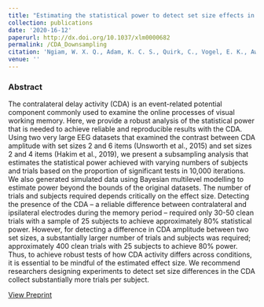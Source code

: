 ```yaml
---
title: "Estimating the statistical power to detect set size effects in contralateral delay activity"
collection: publications
date: '2020-16-12'
paperurl: http://dx.doi.org/10.1037/xlm0000682
permalink: /CDA_Downsampling
citation: 'Ngiam, W. X. Q., Adam, K. C. S., Quirk, C., Vogel, E. K., Awh, E. (submitted). Estimating the statistical power to detect set size effects in contralateral delay activity.'
venue: ''
---
```

### Abstract
The contralateral delay activity (CDA) is an event-related potential component commonly used to examine the online processes of visual working memory. Here, we provide a robust analysis of the statistical power that is needed to achieve reliable and reproducible results with the CDA. Using two very large EEG datasets that examined the contrast between CDA amplitude with set sizes 2 and 6 items (Unsworth et al., 2015) and set sizes 2 and 4 items (Hakim et al., 2019), we present a subsampling analysis that estimates the statistical power achieved with varying numbers of subjects and trials based on the proportion of significant tests in 10,000 iterations. We also generated simulated data using Bayesian multilevel modelling to estimate power beyond the bounds of the original datasets. The number of trials and subjects required depends critically on the effect size. Detecting the presence of the CDA – a reliable difference between contralateral and ipsilateral electrodes during the memory period – required only 30-50 clean trials with a sample of 25 subjects to achieve approximately 80% statistical power. However, for detecting a difference in CDA amplitude between two set sizes, a substantially larger number of trials and subjects was required; approximately 400 clean trials with 25 subjects to achieve 80% power. Thus, to achieve robust tests of how CDA activity differs across conditions, it is essential to be mindful of the estimated effect size. We recommend researchers designing experiments to detect set size differences in the CDA collect substantially more trials per subject.

[View Preprint](https://psyarxiv.com/nbvkc)
